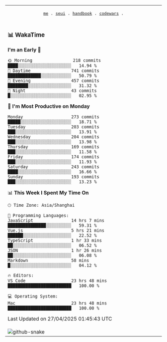 
<div align="center">

<table>
<tr><td>
  <p align="center">
  <samp>
    <a href="https://github.com/SeaMmMm/SeaMmMm">me</a> .
    <a href="https://github.com/SeaMmMm/se-element">seui</a> .
    <a href="https://github.com/SeaMmMm/HandBook">handbook</a> .
    <a href="https://github.com/SeaMmMm/codeWars">codewars</a> .
  </samp>
    </p>
</td></tr>

<tr><td>

### 📊 WakaTime

<!--START_SECTION:waka-->
**I'm an Early 🐤** 

```text
🌞 Morning                218 commits         ████░░░░░░░░░░░░░░░░░░░░░   14.94 % 
🌆 Daytime                741 commits         █████████████░░░░░░░░░░░░   50.79 % 
🌃 Evening                457 commits         ████████░░░░░░░░░░░░░░░░░   31.32 % 
🌙 Night                  43 commits          █░░░░░░░░░░░░░░░░░░░░░░░░   02.95 % 
```
📅 **I'm Most Productive on Monday** 

```text
Monday                   273 commits         █████░░░░░░░░░░░░░░░░░░░░   18.71 % 
Tuesday                  203 commits         ███░░░░░░░░░░░░░░░░░░░░░░   13.91 % 
Wednesday                204 commits         ███░░░░░░░░░░░░░░░░░░░░░░   13.98 % 
Thursday                 169 commits         ███░░░░░░░░░░░░░░░░░░░░░░   11.58 % 
Friday                   174 commits         ███░░░░░░░░░░░░░░░░░░░░░░   11.93 % 
Saturday                 243 commits         ████░░░░░░░░░░░░░░░░░░░░░   16.66 % 
Sunday                   193 commits         ███░░░░░░░░░░░░░░░░░░░░░░   13.23 % 
```


📊 **This Week I Spent My Time On** 

```text
🕑︎ Time Zone: Asia/Shanghai

💬 Programming Languages: 
JavaScript               14 hrs 7 mins       ███████████████░░░░░░░░░░   59.31 % 
Vue.js                   5 hrs 21 mins       ██████░░░░░░░░░░░░░░░░░░░   22.52 % 
TypeScript               1 hr 33 mins        ██░░░░░░░░░░░░░░░░░░░░░░░   06.52 % 
JSON                     1 hr 26 mins        ██░░░░░░░░░░░░░░░░░░░░░░░   06.08 % 
Markdown                 58 mins             █░░░░░░░░░░░░░░░░░░░░░░░░   04.12 % 

🔥 Editors: 
VS Code                  23 hrs 48 mins      █████████████████████████   100.00 % 

💻 Operating System: 
Mac                      23 hrs 48 mins      █████████████████████████   100.00 % 
```


 Last Updated on 27/04/2025 01:45:43 UTC
<!--END_SECTION:waka-->
</td></tr>

<tr><td>
  <img alt="github-snake" src="profile-snake-contrib/github-user-contribution.svg"/>
</td></tr>

</table>

